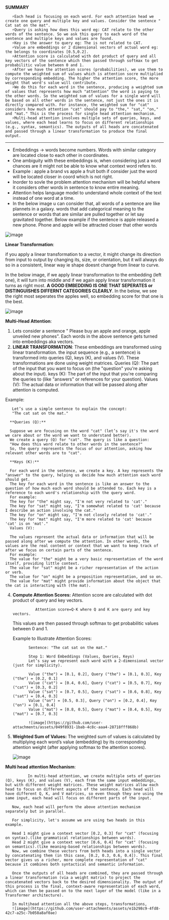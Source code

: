 

**SUMMARY** 

       ⚡️Each head is focusing on each word. For each attention head we create one query and multiple key and values. Consider the sentence " Cat sat on the mat". 
       ⚡️Query is asking how does this word eg: CAT relate to the other words of the sentence. So we ask this query to each word of the sentence and multiple keys and values are found.  
       ⚡️Key is the answer to query eg: The is not related to CAT. 
       ⚡️Value are embeddings or 2 dimensional vectors of actual word eg: the belongs to coordinates [0.5,0.2]. 
       ⚡️Attention score is calculated with dot product of query and all key vectors of the sentence which then passed through softmax to get probabilitic value between 0 and 1. 
       ⚡️After we have the attention scores (probabilities), we use them to compute the weighted sum of values which is attention socre multiplied by corresponding embedding. The higher the attention score, the more weight that word's value will contribute. 
       ⚡️We do this for each word in the sentence, producing a weighted sum of values that represents how much "attention" the word is paying to the other words. So the weighted sum of values for a single word will be based on all other words in the sentence, not just the ones it is directly compared with. For instance, the weighted sum for "cat" considers how much attention "cat" should pay to "the," "sat," "on," and "mat." This is the process for single head attention mechanism.
       ⚡️Multi-head attention involves multiple sets of queries, keys, and values, where each head learns to focus on different relationships (e.g., syntax, semantics). The outputs of all heads are concatenated and passed through a linear transformation to produce the final output.

___________________________________________________________________________________________________________________________

* Embeddings -> words become numbers. Words with similar category are located close to each other in coordinates. 
* One ambiguity with these embeddings is, when considering just a word chances are it might not be able to know what context word refers to. 
* Example : apple a brand vs apple a fruit both if consider just the word will be located closer in coord which is not right. 
* Inorder to sovle the problem attention mechanism will be helpful where it considers other words in sentence to know entire meaning.
* Attention helps language model to understand whole context of the text instead of one word at a time. 
* In the below image u can consider that, all words of a sentence are like plannets in a galaxy. words that add categorical meaning to the sentence or words that are similar are pulled together or let say gravitated together. 
Below example if the sentence is apple released a new phone. Phone and apple will be attracted closer that other words

![image](https://github.com/user-attachments/assets/0bd907fc-de02-48db-9070-25083a148c07)

**Linear Transformation**:

if you apply a linear transformation to a vector, it might change its direction from input to output by changing its, size, or orientation, but it will always do so in a consistent, linear way ie shape doesnt change from linear to curve. 

In the below image, if we apply linear transformation to the embedding (left one), it will turn into middle and if we again apply linear transformation it turns as right most. **A GOOD EMBEDDING IS ONE THAT SEPERATES or DISTINGUISHES DIFFERNT CATEGORIES CLEARLY**. 
In the below, we see the right most seperates the apples well, so embedding score for that one is the best. 

![image](https://github.com/user-attachments/assets/7f89fc1c-84bf-454a-9af4-76302213eef2)


**Multi-Head Attention**:

1) Lets consider a sentence " Please buy an apple and orange, apple unveiled new phones". Each words in the above sentence gets turned into embeddings aka vectors.
2)  **LINEAR TRANSFORMATION**: These embeddings are transformed using linear transformation. the input sequence (e.g., a sentence) is transformed into queries (Q), keys (K), and values (V). These transformations are done using weight matrices. 
       Queries (Q): The part of the input that you want to focus on (the "question" you're asking about the input).
       keys (K): The part of the input that you're comparing the queries to (like "answers" or references for your question).
       Values (V): The actual data or information that will be passed along after attention is computed.

   Example:
       
       Let’s use a simple sentence to explain the concept:
       "The cat sat on the mat."

      **Queries (Q):**
      
      Suppose we are focusing on the word "cat" (let’s say it's the word we care about or the word we want to understand better).
      We create a query (Q) for "cat". The query is like a question:
      "How does this word relate to other words in the sentence?"
      So, the query represents the focus of our attention, asking how relevant other words are to "cat".
      
      **Keys (K):**
      
      For each word in the sentence, we create a key. A key represents the "answer" to the query, helping us decide how much attention each word should get.
      The key for each word in the sentence is like an answer to the question of how much each word should be attended to. Each key is a reference to each word's relationship with the query word.
      For example:
      The key for "the" might say, "I'm not very related to 'cat'."
      The key for "sat" might say, "I'm somewhat related to 'cat' because I describe an action involving the cat."
      The key for "on" might say, "I'm not closely related to 'cat'."
      The key for "mat" might say, "I'm more related to 'cat' because 'cat' is on 'mat'."
      Values (V):
      
      The values represent the actual data or information that will be passed along after we compute the attention. In other words, the values are the real content or context that we want to keep track of after we focus on certain parts of the sentence.
      For example:
      The value for "the" might be a very basic representation of the word itself, providing little context.
      The value for "sat" might be a richer representation of the action or verb.
      The value for "on" might be a preposition representation, and so on.
      The value for "mat" might provide information about the object that the cat is interacting with (the mat).



4) **Compute Attention Scores:**
   Attention score are calculated with dot product of query and key vectors.

                 Attention score=Q⋅K where Q and K are query and key vectors.
   This values are then passed through softmax to get probabilitic values between 0 and 1. 

   Example to Illustrate Attention Scores:
              
              Sentence: "The cat sat on the mat."
              
              Step 1: Word Embeddings (Values, Queries, Keys)
              Let’s say we represent each word with a 2-dimensional vector (just for simplicity).
              
              Value ("the") = [0.1, 0.2], Query ("the") = [0.1, 0.3], Key ("the") = [0.2, 0.1]
              Value ("cat") = [0.4, 0.6], Query ("cat") = [0.5, 0.7], Key ("cat") = [0.3, 0.2]
              Value ("sat") = [0.7, 0.5], Query ("sat") = [0.6, 0.8], Key ("sat") = [0.4, 0.3]
              Value ("on") = [0.5, 0.3], Query ("on") = [0.2, 0.4], Key ("on") = [0.1, 0.4]
              Value ("mat") = [0.8, 0.5], Query ("mat") = [0.4, 0.5], Key ("mat") = [0.7, 0.3]

              ![image](https://github.com/user-attachments/assets/049f8931-1bab-4c8c-aaa4-28718fff868b)


5) **Weighted Sum of Values:**
   The weighted sum of values is calculated by multiplying each word’s value (embedding) by its corresponding attention weight (after applying softmax to the attention scores).
   
   ![image](https://github.com/user-attachments/assets/d7d5a78c-ddb9-4429-b76c-f0c17a87c770)


**Multi head attention Mechanism**:
              
              In multi-head attention, we create multiple sets of queries (Q), keys (K), and values (V), each from the same input embeddings, but with different weight matrices. These weight matrices allow each head to focus on different aspects of the sentence. Each head will have different Q, K, and V matrices, so even though they are using the same input, each head will focus on different parts of the input.
       
       Now, each head will perform the above attention mechanism separately but in parallel.
       
       For simplicity, let's assume we are using two heads in this example.
       
       Head 1 might give a context vector [0.2, 0.3] for "cat" (focusing on syntax).(like grammatical relationships between words).
       Head 2 might give a context vector [0.6, 0.4] for "cat" (focusing on semantics).(like meaning-based relationships between words).
       Now, we combine these vectors from both heads into a single vector by concatenating them (in this case, [0.2, 0.3, 0.6, 0.4]). This final vector gives us a richer, more complete representation of "cat" because it combines both syntactical and semantic information.
       
       Once the outputs of all heads are combined, they are passed through a linear transformation (via a weight matrix) to project the concatenated vectors back to the desired dimensionality. The output of this process is the final, context-aware representation of each word, which can then be passed on to the next layer of the model (like in a Transformer architecture).
       
       In multihead attention all the above steps, transformations, 
       ![image](https://github.com/user-attachments/assets/e1b298c9-4fd8-42c7-a25c-7b058a8af0ae)

       



